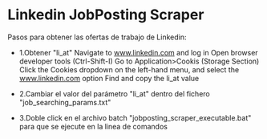 # Linkedin JobPosting Scraper

Pasos para obtener las ofertas de trabajo de Linkedin:

- 1.Obtener "li_at"
  Navigate to www.linkedin.com and log in
  Open browser developer tools (Ctrl-Shift-I)
  Go to Application>Cookis (Storage Section)
  Click the Cookies dropdown on the left-hand menu, and select the www.linkedin.com option
  Find and copy the li_at value

- 2.Cambiar el valor del parámetro "li_at" dentro del fichero "job_searching_params.txt"


- 3.Doble click en el archivo batch "jobposting_scraper_executable.bat" para que se ejecute en la linea de comandos

